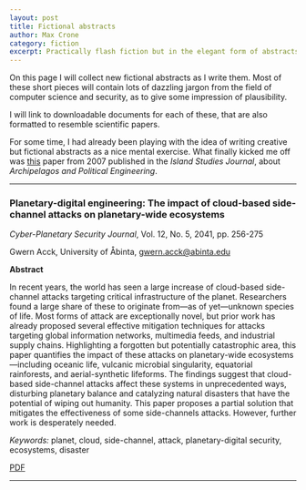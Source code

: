 ```yaml
---
layout: post
title: Fictional abstracts
author: Max Crone
category: fiction
excerpt: Practically flash fiction but in the elegant form of abstracts for scientific research papers.
---
```


On this page I will collect new fictional abstracts as I write them. Most of these short pieces will contain lots of dazzling jargon from the field of computer science and security, as to give some impression of plausibility.

I will link to downloadable documents for each of these, that are also formatted to resemble scientific papers.

For some time, I had already been playing with the idea of writing creative but fictional abstracts as a nice mental exercise. What finally kicked me off was [this](https://www.islandstudies.ca/sites/vre2.upei.ca.islandstudies.ca/files/u2/ISJ-2-2-2007-Anckar-pp193-208.pdf) paper from 2007 published in the *Island Studies Journal*, about *Archipelagos and Political Engineering*.

---

### Planetary-digital engineering: The impact of cloud-based side-channel attacks on planetary-wide ecosystems

*Cyber-Planetary Security Journal*, Vol. 12, No. 5, 2041, pp. 256-275

Gwern Acck, 
University of Åbinta, 
gwern.acck@abinta.edu

**Abstract**

In recent years, the world has seen a large increase of cloud-based side-channel attacks targeting critical infrastructure of the planet. Researchers found a large share of these to originate from—as of yet—unknown species of life. Most forms of attack are exceptionally novel, but prior work has already proposed several effective mitigation techniques for attacks targeting global information networks, multimedia feeds, and industrial supply chains. Highlighting a forgotten but
potentially catastrophic area, this paper quantifies the impact of these attacks on planetary-wide ecosystems—including oceanic life, vulcanic microbial singularity, equatorial rainforests, and aerial-synthetic lifeforms. The findings suggest that cloud-based side-channel attacks affect these systems in unprecedented ways, disturbing planetary balance and catalyzing natural disasters that have the potential of wiping out humanity. This paper proposes a partial solution that mitigates the
effectiveness of some side-channels attacks. However, further work is desperately needed.

*Keywords:* planet, cloud, side-channel, attack, planetary-digital security, ecosystems, disaster

<p class="document"><a href="/assets/docs/2021-03-16-abstract-planetary-digital-engineering.pdf">PDF</a></p>

---
